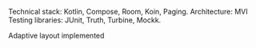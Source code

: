 Technical stack: Kotlin, Compose, Room, Koin, Paging.
Architecture: MVI
Testing libraries: JUnit, Truth, Turbine, Mockk.

Adaptive layout implemented
